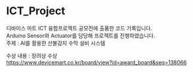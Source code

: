 # ICT_Project

디바이스 마트 ICT 융합프로젝트 공모전에 출품한 코드 기록입니다.</br>
Arduino Sensor와 Actuator를 담당해 프로젝트를 진행하였습니다.</br>
주제 : AI를 활용한 산불감지 수막 설비 시스템

수상 내용 : 장려상 수상</br>
https://www.devicemart.co.kr/board/view?id=award_board&seq=138066
